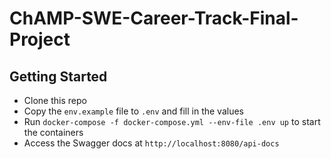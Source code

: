 # ChAMP-SWE-Career-Track-Final-Project

## Getting Started

- Clone this repo
- Copy the `env.example` file to `.env` and fill in the values
- Run `docker-compose -f docker-compose.yml --env-file .env up` to start the containers
- Access the Swagger docs at `http://localhost:8080/api-docs`